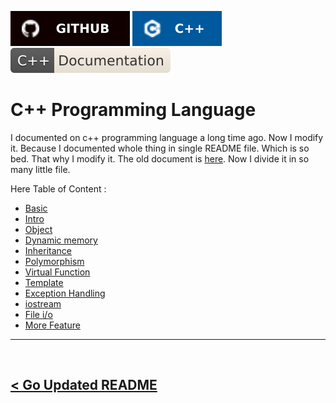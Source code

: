 ![github](./../asset/badge/github.svg) ![cpp-object-oriented-programming](./../asset/badge/cpp_icon_bgblue_textwhite.svg)
![cpp-documentation](./../asset/badge/cpp-documentation.svg)

# C++ Programming Language

I documented on c++ programming language a long time ago. Now I modify it. Because I documented whole thing in single README file. Which is so bed. That why I modify it. The old document is [here](./OLDREADME.md). Now I divide it in so many little file.

Here Table of Content : 

- [Basic](./00.basic/00.basic.md)
- [Intro](./01.intro/01.intro.md)
- [Object](./02.object/02.object.md)
- [Dynamic memory](./03.dynamic_memory/03.dynamic_memory.md)
- [Inheritance](./04.inheritance/04.inheritance.md)
- [Polymorphism](./05.polymorphism/05.polymorphism.md)
- [Virtual Function](./06.virtual_function.cpp/06.virtual_function.md)
- [Template](./07.template/07.template.md)
- [Exception Handling](08.exception_handling/08.exception_handling.md)
- [iostream](09.iostream/09.iostream.md)
- [File i/o](10.file_i_o/file_i_o.md)
- [More Feature](11.more_feature/11.more_feature.md)


<hr />
<br />

[< Go Updated README](./../README.md)
---------
